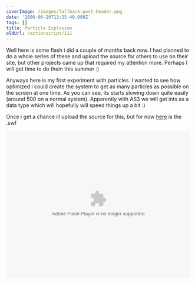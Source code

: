 ```yaml
---
coverImage: /images/fallback-post-header.png
date: '2006-06-20T13:25:40.000Z'
tags: []
title: Particle Explosion
oldUrl: /actionscript/111
---
```


Well here is some flash i did a couple of months back now. I had planned to do a whole series of these and upload the source for others to use on their site, but other projects came up that required my attention more. Perhaps I will get time to do them this summer :)

<!-- more -->

Anyways here is my first experiment with particles. I wanted to see how optimized i could create the system to get as many particles as possible on the screen at one time. As you can see, its starts slowing down quite easily (around 500 on a normal system). Apparently with AS3 we will get ints as a data type which will hopefully will speed things up a bit :)

Once i get a chance ill upload the source for this, but for now [here](https://www.mikecann.co.uk/wp-content/uploads/Flash/pExplosion.swf) is the .swf

<embed width="500" height="400" menu="false" loop="true" play="true" src="/wp-content/uploads/Flash/pExplosion.swf" pluginspage="https://www.macromedia.com/go/getflashplayer" type="application/x-shockwave-flash"></embed>
